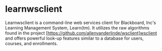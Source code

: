 # learnwsclient

Learnwsclient is a command-line web services client for Blackboard, Inc's Learning Management System, Learn(tm). It utilizes the raw algorithms found in the project [https://github.com/allenvanderlinde/wsclient]wsclient and offers powerful look-up features similar to a database for users, courses, and enrollments.



